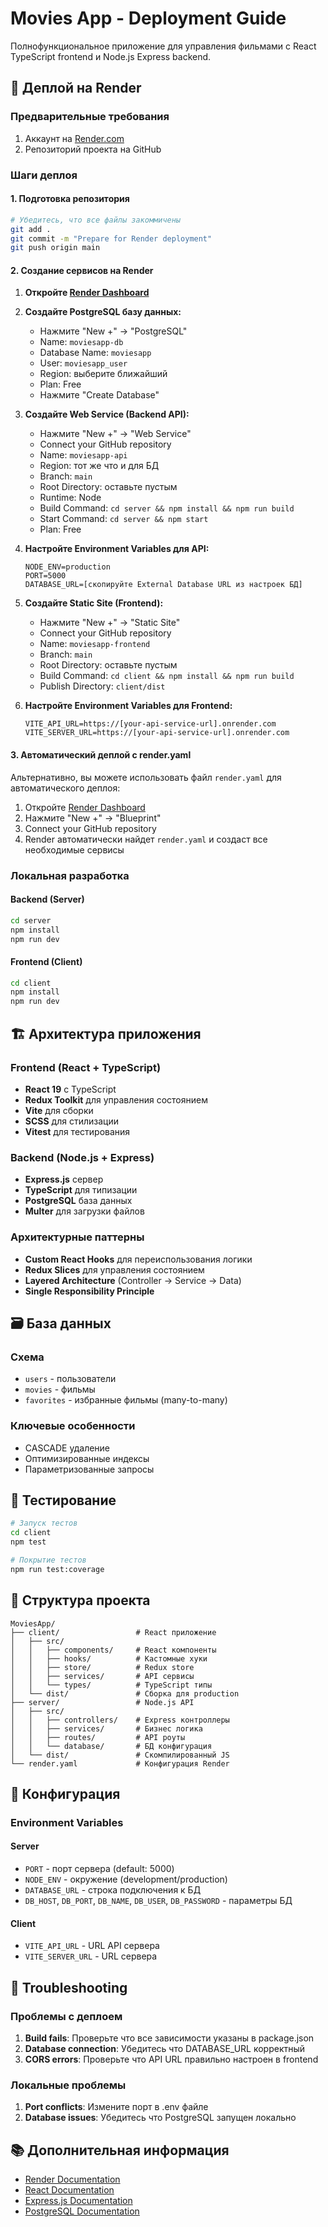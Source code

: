 # Movies App - Deployment Guide

Полнофункциональное приложение для управления фильмами с React TypeScript frontend и Node.js Express backend.

## 🚀 Деплой на Render

### Предварительные требования

1. Аккаунт на [Render.com](https://render.com)
2. Репозиторий проекта на GitHub

### Шаги деплоя

#### 1. Подготовка репозитория

```bash
# Убедитесь, что все файлы закоммичены
git add .
git commit -m "Prepare for Render deployment"
git push origin main
```

#### 2. Создание сервисов на Render

1. **Откройте [Render Dashboard](https://dashboard.render.com)**

2. **Создайте PostgreSQL базу данных:**

   - Нажмите "New +" → "PostgreSQL"
   - Name: `moviesapp-db`
   - Database Name: `moviesapp`
   - User: `moviesapp_user`
   - Region: выберите ближайший
   - Plan: Free
   - Нажмите "Create Database"

3. **Создайте Web Service (Backend API):**

   - Нажмите "New +" → "Web Service"
   - Connect your GitHub repository
   - Name: `moviesapp-api`
   - Region: тот же что и для БД
   - Branch: `main`
   - Root Directory: оставьте пустым
   - Runtime: Node
   - Build Command: `cd server && npm install && npm run build`
   - Start Command: `cd server && npm start`
   - Plan: Free

4. **Настройте Environment Variables для API:**

   ```
   NODE_ENV=production
   PORT=5000
   DATABASE_URL=[скопируйте External Database URL из настроек БД]
   ```

5. **Создайте Static Site (Frontend):**

   - Нажмите "New +" → "Static Site"
   - Connect your GitHub repository
   - Name: `moviesapp-frontend`
   - Branch: `main`
   - Root Directory: оставьте пустым
   - Build Command: `cd client && npm install && npm run build`
   - Publish Directory: `client/dist`

6. **Настройте Environment Variables для Frontend:**
   ```
   VITE_API_URL=https://[your-api-service-url].onrender.com
   VITE_SERVER_URL=https://[your-api-service-url].onrender.com
   ```

#### 3. Автоматический деплой с render.yaml

Альтернативно, вы можете использовать файл `render.yaml` для автоматического деплоя:

1. Откройте [Render Dashboard](https://dashboard.render.com)
2. Нажмите "New +" → "Blueprint"
3. Connect your GitHub repository
4. Render автоматически найдет `render.yaml` и создаст все необходимые сервисы

### Локальная разработка

#### Backend (Server)

```bash
cd server
npm install
npm run dev
```

#### Frontend (Client)

```bash
cd client
npm install
npm run dev
```

## 🏗️ Архитектура приложения

### Frontend (React + TypeScript)

- **React 19** с TypeScript
- **Redux Toolkit** для управления состоянием
- **Vite** для сборки
- **SCSS** для стилизации
- **Vitest** для тестирования

### Backend (Node.js + Express)

- **Express.js** сервер
- **TypeScript** для типизации
- **PostgreSQL** база данных
- **Multer** для загрузки файлов

### Архитектурные паттерны

- **Custom React Hooks** для переиспользования логики
- **Redux Slices** для управления состоянием
- **Layered Architecture** (Controller → Service → Data)
- **Single Responsibility Principle**

## 🗃️ База данных

### Схема

- `users` - пользователи
- `movies` - фильмы
- `favorites` - избранные фильмы (many-to-many)

### Ключевые особенности

- CASCADE удаление
- Оптимизированные индексы
- Параметризованные запросы

## 🧪 Тестирование

```bash
# Запуск тестов
cd client
npm test

# Покрытие тестов
npm run test:coverage
```

## 📁 Структура проекта

```
MoviesApp/
├── client/                 # React приложение
│   ├── src/
│   │   ├── components/     # React компоненты
│   │   ├── hooks/          # Кастомные хуки
│   │   ├── store/          # Redux store
│   │   ├── services/       # API сервисы
│   │   └── types/          # TypeScript типы
│   └── dist/               # Сборка для production
├── server/                 # Node.js API
│   ├── src/
│   │   ├── controllers/    # Express контроллеры
│   │   ├── services/       # Бизнес логика
│   │   ├── routes/         # API роуты
│   │   └── database/       # БД конфигурация
│   └── dist/               # Скомпилированный JS
└── render.yaml             # Конфигурация Render
```

## 🔧 Конфигурация

### Environment Variables

#### Server

- `PORT` - порт сервера (default: 5000)
- `NODE_ENV` - окружение (development/production)
- `DATABASE_URL` - строка подключения к БД
- `DB_HOST`, `DB_PORT`, `DB_NAME`, `DB_USER`, `DB_PASSWORD` - параметры БД

#### Client

- `VITE_API_URL` - URL API сервера
- `VITE_SERVER_URL` - URL сервера

## 🚨 Troubleshooting

### Проблемы с деплоем

1. **Build fails**: Проверьте что все зависимости указаны в package.json
2. **Database connection**: Убедитесь что DATABASE_URL корректный
3. **CORS errors**: Проверьте что API URL правильно настроен в frontend

### Локальные проблемы

1. **Port conflicts**: Измените порт в .env файле
2. **Database issues**: Убедитесь что PostgreSQL запущен локально

## 📚 Дополнительная информация

- [Render Documentation](https://render.com/docs)
- [React Documentation](https://react.dev)
- [Express.js Documentation](https://expressjs.com)
- [PostgreSQL Documentation](https://www.postgresql.org/docs)
